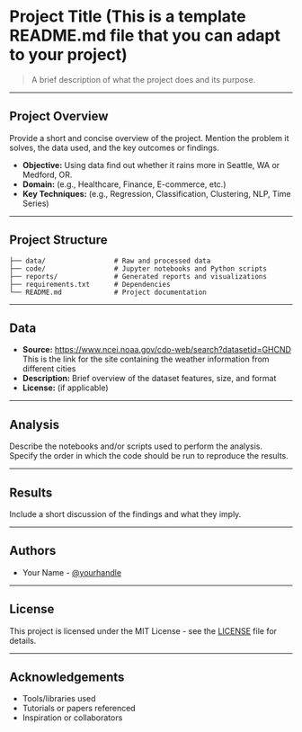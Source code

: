 # Project Title (This is a template README.md file that you can adapt to your project)

> A brief description of what the project does and its purpose.

---

## Project Overview

Provide a short and concise overview of the project. Mention the problem it solves, the data used, and the key outcomes or findings. 


- **Objective:** Using data find out whether it rains more in Seattle, WA or Medford, OR.
- **Domain:** (e.g., Healthcare, Finance, E-commerce, etc.)
- **Key Techniques:** (e.g., Regression, Classification, Clustering, NLP, Time Series)

---

## Project Structure

```
├── data/                 # Raw and processed data
├── code/                 # Jupyter notebooks and Python scripts
├── reports/              # Generated reports and visualizations
├── requirements.txt      # Dependencies
└── README.md             # Project documentation
```

---

## Data

- **Source:** https://www.ncei.noaa.gov/cdo-web/search?datasetid=GHCND This is the link for the site containing the weather
              information from different cities
- **Description:** Brief overview of the dataset features, size, and format
- **License:** (if applicable)

---

## Analysis

Describe the notebooks and/or scripts used to perform the analysis. Specify the order in which the code should be run to reproduce the results.

---

## Results

Include a short discussion of the findings and what they imply.

---

## Authors

- Your Name - [@yourhandle](https://github.com/yourhandle)

---

## License

This project is licensed under the MIT License - see the [LICENSE](LICENSE) file for details.

---

## Acknowledgements

- Tools/libraries used
- Tutorials or papers referenced
- Inspiration or collaborators
